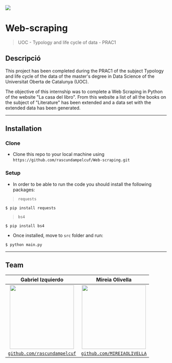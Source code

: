 <a><img src="https://www.rd.com/wp-content/uploads/2017/10/This-Is-How-Long-It-Takes-To-Read-The-Whole-Dictionary_509582812-Billion-Photos_FB-e1574101045824-768x434.jpg"></a>

# Web-scraping
> UOC - Typology and life cycle of data - PRAC1

## Descripció
This project has been completed during the PRAC1 of the subject Typology and life cycle of the data of the master's degree in Data Science of the Universitat Oberta de Catalunya (UOC).

The objective of this internship was to complete a Web Scraping in Python of the website "La casa del libro". From this website a list of all the books on the subject of "Literature" has been extended and a data set with the extended data has been generated.

---

## Installation

### Clone

- Clone this repo to your local machine using `https://github.com/rascundampelcuf/Web-scraping.git`

### Setup

- In order to be able to run the code you should install the following packages:
> `requests`
```shell
$ pip install requests
```
> `bs4`
```shell
$ pip install bs4
```

- Once installed, move to `src` folder and run:
```shell
$ python main.py
```

---

## Team

| **Gabriel Izquierdo** | **Mireia Olivella** |
| :---: | :---: |
| [<img src="https://avatars.githubusercontent.com/rascundampelcuf" width="200" height="200">](http://github.com/rascundampelcuf) | [<img src="https://avatars.githubusercontent.com/MIREIAOLIVELLA" width="200" height="200">](http://github.com/MIREIAOLIVELLA) |
| <a href="http://github.com/rascundampelcuf" target="_blank">`github.com/rascundampelcuf`</a> | <a href="http://github.com/MIREIAOLIVELLA" target="_blank">`github.com/MIREIAOLIVELLA`</a> |
